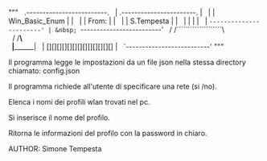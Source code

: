 """
&nbsp;  .-------------------------.
&nbsp; | .-----------------------. |
&nbsp; | |     Win\_Basic\_Enum    | |
&nbsp; | |         From:         | |
&nbsp; | |      S.Tempesta       | |
&nbsp; | |                       | |
&nbsp; | `-----------------------' |
&nbsp; `-------------------------'
&nbsp;   / /````````````````````\ \
&nbsp;  / /______________________\ \
&nbsp; |____________________________|
&nbsp; | [][][][][][][][][][][][][] |
&nbsp;  `--------------------------'
"""

Il programma legge le impostazioni da un file json nella stessa directory chiamato: config.json

Il programma richiede all'utente di specificare una rete (si /no).

Elenca i nomi dei profili wlan trovati nel pc.

Si inserisce il nome del profilo.

Ritorna le informazioni del profilo con la password in chiaro.

AUTHOR: Simone Tempesta

